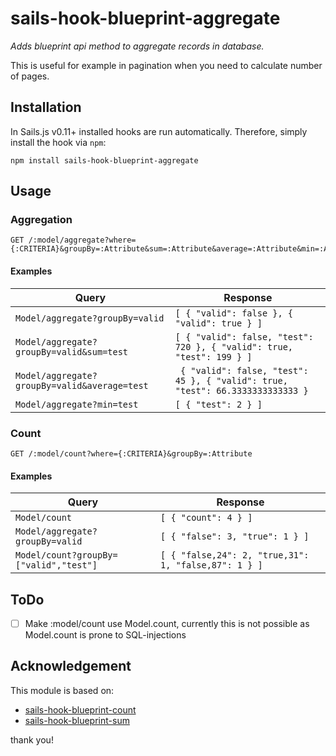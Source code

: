 # sails-hook-blueprint-aggregate
_Adds blueprint api method to aggregate records in database._

This is useful for example in pagination when you need to calculate number of pages. 

## Installation

In Sails.js v0.11+ installed hooks are run automatically. Therefore, simply install the hook via `npm`:

    npm install sails-hook-blueprint-aggregate

## Usage

### Aggregation

```
GET /:model/aggregate?where={:CRITERIA}&groupBy=:Attribute&sum=:Attribute&average=:Attribute&min=:Attribute&max=:Attribute&sort=:Attribute
```

#### Examples

| Query | Response |
| ----- | -------- |
|`Model/aggregate?groupBy=valid` | `[ { "valid": false }, { "valid": true } ]` |
|`Model/aggregate?groupBy=valid&sum=test` | `[ { "valid": false, "test": 720 }, { "valid": true, "test": 199 } ]` |
|`Model/aggregate?groupBy=valid&average=test` | ` { "valid": false, "test": 45 }, { "valid": true, "test": 66.3333333333333 }`|
|`Model/aggregate?min=test` | ` [ { "test": 2 } ] ` |

### Count

```
GET /:model/count?where={:CRITERIA}&groupBy=:Attribute
```

#### Examples

| Query | Response |
| ----- | -------- |
|`Model/count` | `[ { "count": 4 } ]` |
|`Model/aggregate?groupBy=valid` | `[ { "false": 3, "true": 1 } ]` |
|`Model/count?groupBy=["valid","test"]` | `[ { "false,24": 2, "true,31": 1, "false,87": 1 } ]` |

## ToDo

- [ ] Make :model/count use Model.count, currently this is not possible as Model.count is prone to SQL-injections

## Acknowledgement

This module is based on:
* [sails-hook-blueprint-count](https://github.com/kristian-ackar/sails-hook-blueprint-count)
* [sails-hook-blueprint-sum](https://github.com/GregKapustin/sails-hook-blueprint-sum)

thank you!

[ref]:https://github.com/balderdashy/waterline/issues/61

